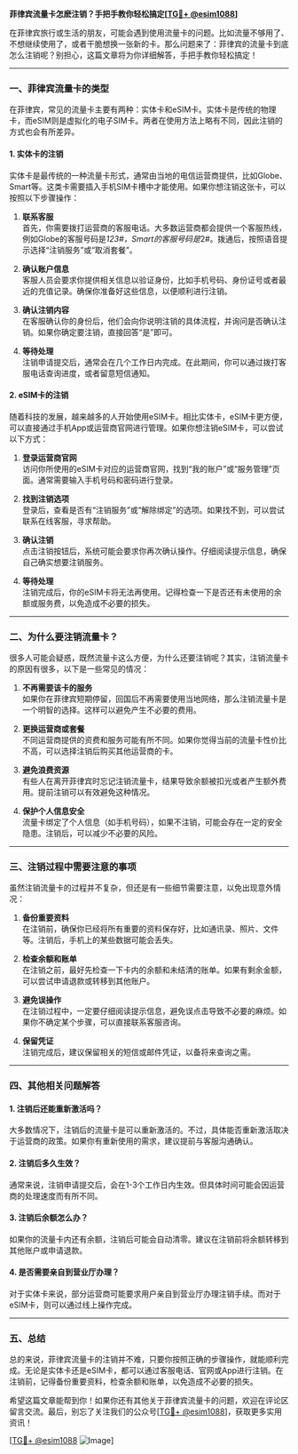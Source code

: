 **菲律宾流量卡怎麽注销？手把手教你轻松搞定[[TG💪+ @esim1088](https://t.me/s/esim1088)]**

在菲律宾旅行或生活的朋友，可能会遇到使用流量卡的问题。比如流量不够用了、不想继续使用了，或者干脆想换一张新的卡。那么问题来了：菲律宾的流量卡到底怎么注销呢？别担心，这篇文章将为你详细解答，手把手教你轻松搞定！

---

### **一、菲律宾流量卡的类型**
在菲律宾，常见的流量卡主要有两种：实体卡和eSIM卡。实体卡是传统的物理卡，而eSIM则是虚拟化的电子SIM卡。两者在使用方法上略有不同，因此注销的方式也会有所差异。

#### **1. 实体卡的注销**
实体卡是最传统的一种流量卡形式，通常由当地的电信运营商提供，比如Globe、Smart等。这类卡需要插入手机SIM卡槽中才能使用。如果你想注销这张卡，可以按照以下步骤操作：

1. **联系客服**  
   首先，你需要拨打运营商的客服电话。大多数运营商都会提供一个客服热线，例如Globe的客服号码是*123#，Smart的客服号码是*2#。拨通后，按照语音提示选择“注销服务”或“取消套餐”。

2. **确认账户信息**  
   客服人员会要求你提供相关信息以验证身份，比如手机号码、身份证号或者最近的充值记录。确保你准备好这些信息，以便顺利进行注销。

3. **确认注销内容**  
   在客服确认你的身份后，他们会向你说明注销的具体流程，并询问是否确认注销。如果你确定要注销，直接回答“是”即可。

4. **等待处理**  
   注销申请提交后，通常会在几个工作日内完成。在此期间，你可以通过拨打客服电话查询进度，或者留意短信通知。

#### **2. eSIM卡的注销**
随着科技的发展，越来越多的人开始使用eSIM卡。相比实体卡，eSIM卡更方便，可以直接通过手机App或运营商官网进行管理。如果你想注销eSIM卡，可以尝试以下方式：

1. **登录运营商官网**  
   访问你所使用的eSIM卡对应的运营商官网，找到“我的账户”或“服务管理”页面。通常需要输入手机号码和密码进行登录。

2. **找到注销选项**  
   登录后，查看是否有“注销服务”或“解除绑定”的选项。如果找不到，可以尝试联系在线客服，寻求帮助。

3. **确认注销**  
   点击注销按钮后，系统可能会要求你再次确认操作。仔细阅读提示信息，确保自己确实想要注销服务。

4. **等待处理**  
   注销完成后，你的eSIM卡将无法再使用。记得检查一下是否还有未使用的余额或服务费，以免造成不必要的损失。

---

### **二、为什么要注销流量卡？**
很多人可能会疑惑，既然流量卡这么方便，为什么还要注销呢？其实，注销流量卡的原因有很多，以下是一些常见的情况：

1. **不再需要该卡的服务**  
   如果你在菲律宾短期停留，回国后不再需要使用当地网络，那么注销流量卡是一个明智的选择。这样可以避免产生不必要的费用。

2. **更换运营商或套餐**  
   不同运营商提供的资费和服务可能有所不同。如果你觉得当前的流量卡性价比不高，可以选择注销后购买其他运营商的卡。

3. **避免浪费资源**  
   有些人在离开菲律宾时忘记注销流量卡，结果导致余额被扣光或者产生额外费用。提前注销可以有效避免这种情况。

4. **保护个人信息安全**  
   流量卡绑定了个人信息（如手机号码），如果不注销，可能会存在一定的安全隐患。注销后，可以减少不必要的风险。

---

### **三、注销过程中需要注意的事项**
虽然注销流量卡的过程并不复杂，但还是有一些细节需要注意，以免出现意外情况：

1. **备份重要资料**  
   在注销前，确保你已经将所有重要的资料保存好，比如通讯录、照片、文件等。注销后，手机上的某些数据可能会丢失。

2. **检查余额和账单**  
   在注销之前，最好先检查一下卡内的余额和未结清的账单。如果有剩余金额，可以尝试申请退款或转移到其他账户。

3. **避免误操作**  
   在注销过程中，一定要仔细阅读提示信息，避免误点击导致不必要的麻烦。如果你不确定某个步骤，可以直接联系客服咨询。

4. **保留凭证**  
   注销完成后，建议保留相关的短信或邮件凭证，以备将来查询之需。

---

### **四、其他相关问题解答**
#### **1. 注销后还能重新激活吗？**  
大多数情况下，注销后的流量卡是可以重新激活的。不过，具体能否重新激活取决于运营商的政策。如果你有重新使用的需求，建议提前与客服沟通确认。

#### **2. 注销后多久生效？**  
通常来说，注销申请提交后，会在1-3个工作日内生效。但具体时间可能会因运营商的处理速度而有所不同。

#### **3. 注销后余额怎么办？**  
如果你的流量卡内还有余额，注销后可能会自动清零。建议在注销前将余额转移到其他账户或申请退款。

#### **4. 是否需要亲自到营业厅办理？**  
对于实体卡来说，部分运营商可能要求用户亲自到营业厅办理注销手续。而对于eSIM卡，则可以通过线上操作完成。

---

### **五、总结**
总的来说，菲律宾流量卡的注销并不难，只要你按照正确的步骤操作，就能顺利完成。无论是实体卡还是eSIM卡，都可以通过客服电话、官网或App进行注销。在注销前，记得备份重要资料，检查余额和账单，以免造成不必要的损失。

希望这篇文章能帮到你！如果你还有其他关于菲律宾流量卡的问题，欢迎在评论区留言交流。最后，别忘了关注我们的公众号[[TG💪+ @esim1088](https://t.me/s/esim1088)]，获取更多实用资讯！

[[TG💪+ @esim1088](https://t.me/s/esim1088) ![Image](https://i.postimg.cc/4NQfJmqS/Snipaste-2025-05-13-00-14-12.png)]